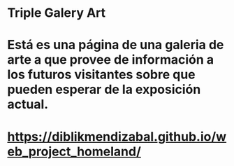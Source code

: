 # Triple Galery Art

# Está es una página de una galeria de arte a que provee de información a los futuros visitantes sobre que pueden esperar de la exposición actual.

# https://diblikmendizabal.github.io/web_project_homeland/
